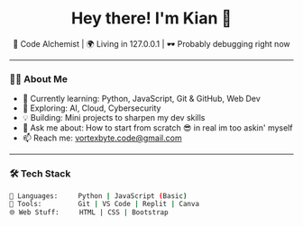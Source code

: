 <h1 align="center">Hey there! I'm Kian 👾</h1>
<p align="center">
  🧪 Code Alchemist | 🌍 Living in 127.0.0.1 | 🕶️ Probably debugging right now
</p>

---

### 👨‍💻 About Me
- 🔭 Currently learning: Python, JavaScript, Git & GitHub, Web Dev
- 🌱 Exploring: AI, Cloud, Cybersecurity
- 💡 Building: Mini projects to sharpen my dev skills
- 💬 Ask me about: How to start from scratch 😎 in real im too askin' myself
- 📫 Reach me: vortexbyte.code@gmail.com

---

### 🛠️ Tech Stack
```bash
🧠 Languages:     Python | JavaScript (Basic)
🧰 Tools:         Git | VS Code | Replit | Canva
🌐 Web Stuff:     HTML | CSS | Bootstrap
